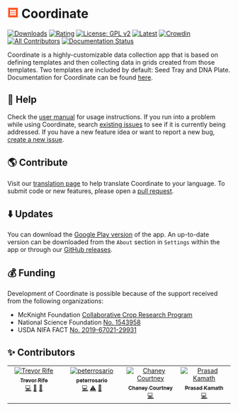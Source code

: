 # <img width="25" src="https://github.com/PhenoApps/Coordinate/raw/main/docs/_static/icons/icon.png"> Coordinate

[![Downloads](https://img.shields.io/endpoint?url=https%3A%2F%2Fplay.cuzi.workers.dev%2Fplay%3Fi%3Dorg.wheatgenetics.coordinate%26l%3DDownloads%26m%3D%24totalinstalls)](https://play.google.com/store/apps/details?id=org.wheatgenetics.coordinate)
[![Rating](https://img.shields.io/endpoint?color=green&logo=google-play&logoColor=green&url=https%3A%2F%2Fplay.cuzi.workers.dev%2Fplay%3Fi%3Dorg.wheatgenetics.coordinate%26l%3DRating%26m%3D%25E2%25AD%2590%2520%24rating)](https://play.google.com/store/apps/details?id=org.wheatgenetics.coordinate)
[![License: GPL v2](https://img.shields.io/badge/License-GPL_v2-blue.svg)](https://www.gnu.org/licenses/old-licenses/gpl-2.0.en.html)
[![Latest](https://img.shields.io/github/v/release/phenoapps/coordinate)](https://github.com/PhenoApps/Coordinate/releases/latest)
[![Crowdin](https://badges.crowdin.net/coordinate/localized.svg)](https://crowdin.com/project/coordinate)
[![All Contributors](https://img.shields.io/github/all-contributors/phenoapps/coordinate)](#contributors)
[![Documentation Status](https://readthedocs.org/projects/coordinate/badge/?version=latest)](https://docs.coordinate.phenoapps.org/en/latest/?badge=latest)

Coordinate is a highly-customizable data collection app that is based on defining templates and then collecting data in grids created from those templates. Two templates are included by default: Seed Tray and DNA Plate. Documentation for Coordinate can be found [here](https://coordinate.readthedocs.io/en/latest/coordinate.html).

## 📖 Help
Check the [user manual](https://coordinate.phenoapps.org/) for usage instructions. If you run into a problem while using Coordinate, search [existing issues](https://github.com/PhenoApps/Coordinate/issues) to see if it is currently being addressed. If you have a new feature idea or want to report a new bug, [create a new issue](https://github.com/PhenoApps/Coordinate/issues/new/choose).

## 🌎 Contribute
Visit our [translation page](https://crowdin.com/project/coordinate) to help translate Coordinate to your language. To submit code or new features, please open a [pull request](https://github.com/PhenoApps/Coordinate/pulls).

## ⬇️ Updates
You can download the [Google Play version](https://play.google.com/store/apps/details?id=org.wheatgenetics.coordinate) of the app. An up-to-date version can be downloaded from the `About` section in `Settings` within the app or through our [GitHub releases](https://github.com/PhenoApps/Coordinate/releases/latest).

## 💰 Funding 
Development of Coordinate is possible because of the support received from the following organizations:
- McKnight Foundation [Collaborative Crop Research Program](https://www.ccrp.org/grants/one-handheld-per-breeder/)
- National Science Foundation [No. 1543958](https://www.nsf.gov/awardsearch/showAward?AWD_ID=1543958)
- USDA NIFA FACT [No. 2019-67021-29931](https://portal.nifa.usda.gov/web/crisprojectpages/1019820-fact-geospatial-plant-breeding.html)

## ✨ Contributors

<!-- ALL-CONTRIBUTORS-LIST:START - Do not remove or modify this section -->
<!-- prettier-ignore-start -->
<!-- markdownlint-disable -->
<table>
  <tbody>
    <tr>
      <td align="center" valign="top" width="14.28%"><a href="https://github.com/trife"><img src="https://avatars.githubusercontent.com/u/1869534?v=4?s=100" width="100px;" alt="Trevor Rife"/><br /><sub><b>Trevor Rife</b></sub></a><br /><a href="https://github.com/PhenoApps/Coordinate/commits?author=trife" title="Code">💻</a> <a href="#design-trife" title="Design">🎨</a> <a href="#projectManagement-trife" title="Project Management">📆</a></td>
      <td align="center" valign="top" width="14.28%"><a href="https://github.com/peterrosario"><img src="https://avatars.githubusercontent.com/u/26546705?v=4?s=100" width="100px;" alt="peterrosario"/><br /><sub><b>peterrosario</b></sub></a><br /><a href="https://github.com/PhenoApps/Coordinate/commits?author=peterrosario" title="Code">💻</a> <a href="https://github.com/PhenoApps/Coordinate/commits?author=peterrosario" title="Tests">⚠️</a> <a href="https://github.com/PhenoApps/Coordinate/commits?author=peterrosario" title="Documentation">📖</a></td>
      <td align="center" valign="top" width="14.28%"><a href="https://github.com/chaneylc"><img src="https://avatars.githubusercontent.com/u/5421632?v=4?s=100" width="100px;" alt="Chaney Courtney"/><br /><sub><b>Chaney Courtney</b></sub></a><br /><a href="https://github.com/PhenoApps/Coordinate/commits?author=chaneylc" title="Code">💻</a></td>
      <td align="center" valign="top" width="14.28%"><a href="https://github.com/kamathprasad9"><img src="https://avatars.githubusercontent.com/u/54414375?v=4?s=100" width="100px;" alt="Prasad Kamath"/><br /><sub><b>Prasad Kamath</b></sub></a><br /><a href="https://github.com/PhenoApps/Coordinate/commits?author=kamathprasad9" title="Code">💻</a></td>
    </tr>
  </tbody>
</table>

<!-- markdownlint-restore -->
<!-- prettier-ignore-end -->

<!-- ALL-CONTRIBUTORS-LIST:END -->
